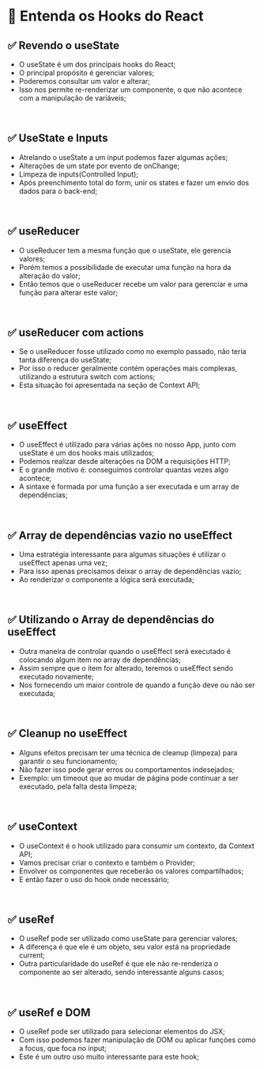 # 📌 Entenda os Hooks do React
## ✅ Revendo o useState
- O useState é um dos principais hooks do React;
- O principal propósito é gerenciar valores;
- Poderemos consultar um valor e alterar;
- Isso nos permite re-renderizar um componente, o que não acontece com a manipulação de variáveis;

<br>

## ✅ UseState e Inputs
- Atrelando o useState a um input podemos fazer algumas ações;
- Alterações de um state por evento de onChange;
- Limpeza de inputs(Controlled Input);
- Após preenchimento total do form, unir os states e fazer um envio dos dados para o back-end;

<br>

## ✅ useReducer
- O useReducer tem a mesma função que o useState, ele gerencia valores;
- Porém temos a possibilidade de executar uma função na hora da alteração do valor;
- Então temos que o useReducer recebe um valor para gerenciar e uma função para alterar este valor;

<br>

## ✅ useReducer com actions
- Se o useReducer fosse utilizado como no exemplo passado, não teria tanta diferença do useState;
- Por isso o reducer geralmente contém operações mais complexas, utilizando a estrutura switch com actions;
- Esta situação foi apresentada na seção de Context API;

<br>

## ✅ useEffect
- O useEffect é utilizado para várias ações no nosso App, junto com useState é um dos hooks mais utilizados;
- Podemos realizar desde alterações na DOM a requisições HTTP;
- E o grande motivo é: conseguimos controlar quantas vezes algo acontece;
- A sintaxe é formada por uma função a ser executada e um array de dependências;

<br>

## ✅ Array de dependências vazio no useEffect
- Uma estratégia interessante para algumas situações é utilizar o useEffect apenas uma vez;
- Para isso apenas precisamos deixar o array de dependências vazio;
- Ao renderizar o componente a lógica será executada;

<br>

## ✅ Utilizando o Array de dependências do useEffect
- Outra maneira de controlar quando o useEffect será executado é colocando algum item no array de dependências;
- Assim sempre que o item for alterado, teremos o useEffect sendo executado novamente;
- Nos fornecendo um maior controle de quando a função deve ou não ser executada;

<br>

## ✅ Cleanup no useEffect
- Alguns efeitos precisam ter uma técnica de cleanup (limpeza) para garantir o seu funcionamento;
- Não fazer isso pode gerar erros ou comportamentos indesejados;
- Exemplo: um timeout que ao mudar de página pode continuar a ser executado, pela falta desta limpeza;

<br>

## ✅ useContext
- O useContext é o hook utilizado para consumir um contexto, da Context API;
- Vamos precisar criar o contexto e também o Provider;
- Envolver os componentes que receberão os valores compartilhados;
- E então fazer o uso do hook onde necessário;

<br>

## ✅ useRef
- O useRef pode ser utilizado como useState para gerenciar valores;
- A diferença é que ele é um objeto, seu valor está na propriedade current;
- Outra particularidade do useRef é que ele não re-renderiza o componente ao ser alterado, sendo interessante alguns casos;

<br>

## ✅ useRef e DOM
- O useRef pode ser utilizado para selecionar elementos do JSX;
- Com isso podemos fazer manipulação de DOM ou aplicar funções como a focus, que foca no input;
- Este é um outro uso muito interessante para este hook;